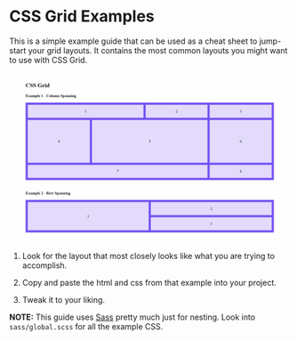 # CSS Grid Examples

This is a simple example guide that can be used as a cheat sheet to jump-start your grid layouts. It contains the most common layouts you might want to use with CSS Grid.

![CSS Grid Demo](css-grid.gif)

1. Look for the layout that most closely looks like what you are trying to accomplish.

1. Copy and paste the html and css from that example into your project.

1. Tweak it to your liking.

**NOTE:** This guide uses [Sass](https://sass-lang.com/guide) pretty much just for nesting. Look into `sass/global.scss` for all the example CSS.